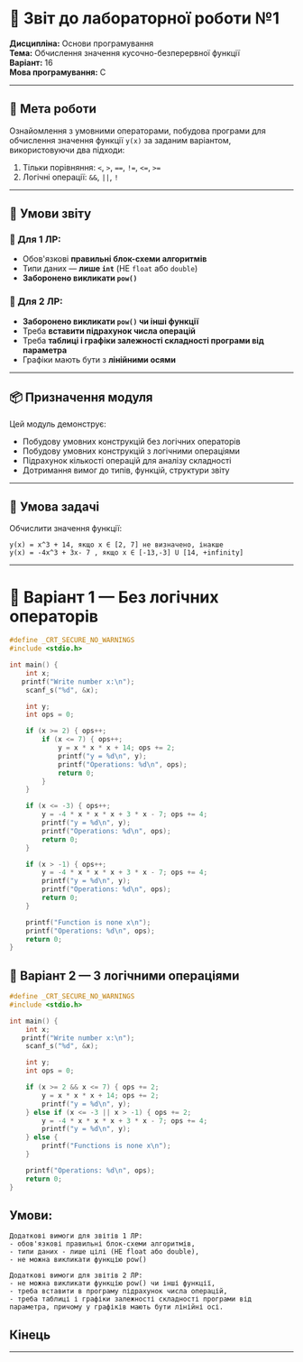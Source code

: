 # 🧾 Звіт до лабораторної роботи №1  
**Дисципліна:** Основи програмування  
**Тема:** Обчислення значення кусочно-безперервної функції  
**Варіант:** 16  
**Мова програмування:** C

---

## 🎯 Мета роботи

Ознайомлення з умовними операторами, побудова програми для обчислення значення функції `y(x)` за заданим варіантом, використовуючи два підходи:

1. Тільки порівняння: `<`, `>`, `==`, `!=`, `<=`, `>=`  
2. Логічні операції: `&&`, `||`, `!`

---

## 📎 Умови звіту

### 🔹 Для 1 ЛР:
- Обов'язкові **правильні блок-схеми алгоритмів**  
- Типи даних — **лише `int`** (НЕ `float` або `double`)  
- **Заборонено викликати `pow()`**

### 🔹 Для 2 ЛР:
- **Заборонено викликати `pow()` чи інші функції**  
- Треба **вставити підрахунок числа операцій**  
- Треба **таблиці і графіки залежності складності програми від параметра**  
- Графіки мають бути з **лінійними осями**

---

## 📦 Призначення модуля

Цей модуль демонструє:
- Побудову умовних конструкцій без логічних операторів  
- Побудову умовних конструкцій з логічними операціями  
- Підрахунок кількості операцій для аналізу складності  
- Дотримання вимог до типів, функцій, структури звіту



---

## 📐 Умова задачі

Обчислити значення функції:
```
y(x) = x^3 + 14, якщо x ∈ [2, 7] не визначено, інакше
y(x) = -4x^3 + 3x- 7 , якщо x ∈ [-13,-3] U [14, +infinity]

```


---

# 🧮 Варіант 1 — Без логічних операторів

```c
#define _CRT_SECURE_NO_WARNINGS
#include <stdio.h>

int main() {
    int x;
   printf("Write number x:\n");
    scanf_s("%d", &x);

    int y;
    int ops = 0;

    if (x >= 2) { ops++;
        if (x <= 7) { ops++;
            y = x * x * x + 14; ops += 2;
            printf("y = %d\n", y);
            printf("Operations: %d\n", ops);
            return 0;
        }
    }

    if (x <= -3) { ops++;
        y = -4 * x * x * x + 3 * x - 7; ops += 4;
        printf("y = %d\n", y);
        printf("Operations: %d\n", ops);
        return 0;
    }

    if (x > -1) { ops++;
        y = -4 * x * x * x + 3 * x - 7; ops += 4;
        printf("y = %d\n", y);
        printf("Operations: %d\n", ops);
        return 0;
    }

    printf("Function is none x\n");
    printf("Operations: %d\n", ops);
    return 0;
}
```

## 🧠 Варіант 2 — З логічними операціями
```c
#define _CRT_SECURE_NO_WARNINGS
#include <stdio.h>

int main() {
    int x;
   printf("Write number x:\n");
    scanf_s("%d", &x);

    int y;
    int ops = 0;

    if (x >= 2 && x <= 7) { ops += 2;
        y = x * x * x + 14; ops += 2;
        printf("y = %d\n", y);
    } else if (x <= -3 || x > -1) { ops += 2;
        y = -4 * x * x * x + 3 * x - 7; ops += 4;
        printf("y = %d\n", y);
    } else {
        printf("Functions is none x\n");
    }

    printf("Operations: %d\n", ops);
    return 0;
}


```

## Умови:
```
Додаткові вимоги для звітів 1 ЛР:
- обов'язкові правильні блок-схеми алгоритмів,
- типи даних - лише цілі (НЕ float або double),
- не можна викликати функцію pow()

Додаткові вимоги для звітів 2 ЛР:
- не можна викликати функцію pow() чи інші функції,
- треба вставити в програму підрахунок числа операцій,
- треба таблиці і графіки залежності складності програми від параметра, причому у графіків мають бути лінійні осі.
```


## Кінець
---

